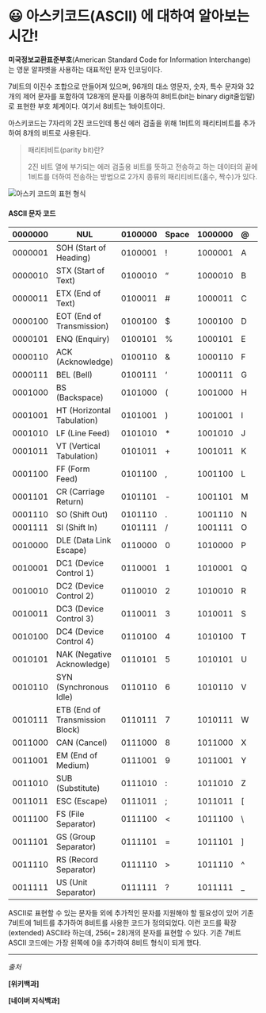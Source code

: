 #  :smiley: 아스키코드(ASCII) 에 대하여 알아보는 시간!

**미국정보교환표준부호**(American Standard Code for Information Interchange) 는 영문 알파벳을 사용하는 대표적인 문자 인코딩이다. 

7비트의 이진수 조합으로 만들어져 있으며, 96개의 대소 영문자, 숫자, 특수 문자와 32개의 제어 문자를 포함하여 128개의 문자를 이용하여 8비트(bit는 binary digit줄임말)로 표현한 부호 체계이다. 여기서 8비트는 1바이트이다.  

아스키코드는 7자리의 2진 코드인데 통신 에러 검출을 위해 1비트의 패리티비트를 추가하여 8개의 비트로 사용된다.

> 패리티비트(parity bit)란?
>
> 2진 비트 열에 부가되는 에러 검출용 비트를 뜻하고 전송하고 하는 데이터의 끝에 1비트를 더하여 전송하는 방법으로 2가지 종류의 패리티비트(홀수, 짝수)가 있다.



![아스키 코드의 표현 형식](https://dthumb-phinf.pstatic.net/?src=%22https%3A%2F%2Fdbscthumb-phinf.pstatic.net%2F0805_000_1%2F20111121125129122_BU9R0J81R.jpg%2FA1003_i1.jpg%3Ftype%3Dm4500_4500_fst_n%26wm%3DY%22&twidth=520&theight=117&opts=17)



#### ASCII 문자 코드

| 0000000 | NUL                             | 0100000 | Space | 1000000 | @    | 1100000 | `    |
| ------- | ------------------------------- | ------- | ----- | ------- | ---- | ------- | ---- |
| 0000001 | SOH (Start of Heading)          | 0100001 | !     | 1000001 | A    | 1100001 | a    |
| 0000010 | STX (Start of Text)             | 0100010 | “     | 1000010 | B    | 1100010 | b    |
| 0000011 | ETX (End of Text)               | 0100011 | #     | 1000011 | C    | 1100011 | c    |
| 0000100 | EOT (End of Transmission)       | 0100100 | $     | 1000100 | D    | 1100100 | d    |
| 0000101 | ENQ (Enquiry)                   | 0100101 | %     | 1000101 | E    | 1100101 | e    |
| 0000110 | ACK (Acknowledge)               | 0100110 | &     | 1000110 | F    | 1100110 | f    |
| 0000111 | BEL (Bell)                      | 0100111 | ‘     | 1000111 | G    | 1100111 | g    |
| 0001000 | BS (Backspace)                  | 0101000 | (     | 1001000 | H    | 1101000 | h    |
| 0001001 | HT (Horizontal Tabulation)      | 0101001 | )     | 1001001 | I    | 1101001 | i    |
| 0001010 | LF (Line Feed)                  | 0101010 | *     | 1001010 | J    | 1101010 | j    |
| 0001011 | VT (Vertical Tabulation)        | 0101011 | +     | 1001011 | K    | 1101011 | k    |
| 0001100 | FF (Form Feed)                  | 0101100 | ,     | 1001100 | L    | 1101100 | l    |
| 0001101 | CR (Carriage Return)            | 0101101 | -     | 1001101 | M    | 1101101 | m    |
| 0001110 | SO (Shift Out)                  | 0101110 | .     | 1001110 | N    | 1101110 | n    |
| 0001111 | SI (Shift In)                   | 0101111 | /     | 1001111 | O    | 1101111 | o    |
| 0010000 | DLE (Data Link Escape)          | 0110000 | 0     | 1010000 | P    | 1110000 | p    |
| 0010001 | DC1 (Device Control 1)          | 0110001 | 1     | 1010001 | Q    | 1110001 | q    |
| 0010010 | DC2 (Device Control 2)          | 0110010 | 2     | 1010010 | R    | 1110010 | r    |
| 0010011 | DC3 (Device Control 3)          | 0110011 | 3     | 1010011 | S    | 1110011 | s    |
| 0010100 | DC4 (Device Control 4)          | 0110100 | 4     | 1010100 | T    | 1110100 | t    |
| 0010101 | NAK (Negative Acknowledge)      | 0110101 | 5     | 1010101 | U    | 1110101 | u    |
| 0010110 | SYN (Synchronous Idle)          | 0110110 | 6     | 1010110 | V    | 1110110 | v    |
| 0010111 | ETB (End of Transmission Block) | 0110111 | 7     | 1010111 | W    | 1110111 | w    |
| 0011000 | CAN (Cancel)                    | 0111000 | 8     | 1011000 | X    | 1111000 | x    |
| 0011001 | EM (End of Medium)              | 0111001 | 9     | 1011001 | Y    | 1111001 | y    |
| 0011010 | SUB (Substitute)                | 0111010 | :     | 1011010 | Z    | 1111010 | z    |
| 0011011 | ESC (Escape)                    | 0111011 | ;     | 1011011 | [    | 1111011 | {    |
| 0011100 | FS (File Separator)             | 0111100 | <     | 1011100 | \    | 1111100 | \|   |
| 0011101 | GS (Group Separator)            | 0111101 | =     | 1011101 | ]    | 1111101 | }    |
| 0011110 | RS (Record Separator)           | 0111110 | >     | 1011110 | ^    | 1111110 | ~    |
| 0011111 | US (Unit Separator)             | 0111111 | ?     | 1011111 | _    | 1111111 | DEL  |

ASCII로 표현할 수 있는 문자들 외에 추가적인 문자를 지원해야 할 필요성이 있어 기존 7비트에 1비트를 추가하여 8비트를 사용한 코드가 정의되었다. 이런 코드를 확장(extended) ASCII라 하는데, 256(= 28)개의 문자를 표현할 수 있다. 기존 7비트 ASCII 코드에는 가장 왼쪽에 0을 추가하여 8비트 형식이 되게 했다.





---

*출처*

**[위키백과]**

**[네이버 지식백과]** 
